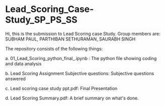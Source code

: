 # Lead_Scoring_Case-Study_SP_PS_SS
Hi, this is the submission to Lead Scoring case Study. 
Group members are: SUBHAM PAUL, PARTHIBAN SETHURAMAN, SAURABH SINGH

The repository consists of the following things:

a. 01_Lead_Scoring_python_final_.ipynb : The python file showing coding and data analysis

b. Lead Scoring Assignment Subjective questions: Subjective questions answered

c. Lead scoring case study ppt.pdf: Final Presentation

d. Lead Scoring Summary.pdf: A brief summary on what's done.
